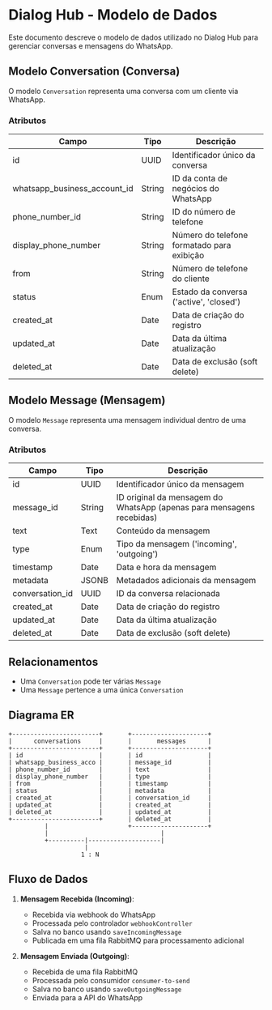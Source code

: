 # Dialog Hub - Modelo de Dados

Este documento descreve o modelo de dados utilizado no Dialog Hub para gerenciar conversas e mensagens do WhatsApp.

## Modelo Conversation (Conversa)

O modelo `Conversation` representa uma conversa com um cliente via WhatsApp.

### Atributos

| Campo | Tipo | Descrição |
| ----- | ---- | --------- |
| id | UUID | Identificador único da conversa |
| whatsapp_business_account_id | String | ID da conta de negócios do WhatsApp |
| phone_number_id | String | ID do número de telefone |
| display_phone_number | String | Número do telefone formatado para exibição |
| from | String | Número de telefone do cliente |
| status | Enum | Estado da conversa ('active', 'closed') |
| created_at | Date | Data de criação do registro |
| updated_at | Date | Data da última atualização |
| deleted_at | Date | Data de exclusão (soft delete) |

## Modelo Message (Mensagem)

O modelo `Message` representa uma mensagem individual dentro de uma conversa.

### Atributos

| Campo | Tipo | Descrição |
| ----- | ---- | --------- |
| id | UUID | Identificador único da mensagem |
| message_id | String | ID original da mensagem do WhatsApp (apenas para mensagens recebidas) |
| text | Text | Conteúdo da mensagem |
| type | Enum | Tipo da mensagem ('incoming', 'outgoing') |
| timestamp | Date | Data e hora da mensagem |
| metadata | JSONB | Metadados adicionais da mensagem |
| conversation_id | UUID | ID da conversa relacionada |
| created_at | Date | Data de criação do registro |
| updated_at | Date | Data da última atualização |
| deleted_at | Date | Data de exclusão (soft delete) |

## Relacionamentos

- Uma `Conversation` pode ter várias `Message`
- Uma `Message` pertence a uma única `Conversation`

## Diagrama ER

```
+------------------------+       +---------------------+
|      conversations     |       |       messages      |
+------------------------+       +---------------------+
| id                     |       | id                  |
| whatsapp_business_acco |       | message_id          |
| phone_number_id        |       | text                |
| display_phone_number   |       | type                |
| from                   |       | timestamp           |
| status                 |       | metadata            |
| created_at             |       | conversation_id     |
| updated_at             |       | created_at          |
| deleted_at             |       | updated_at          |
+------------------------+       | deleted_at          |
          |                      +---------------------+
          |                               |
          +----------|--------------------|
                     |
                    1 : N
```

## Fluxo de Dados

1. **Mensagem Recebida (Incoming)**:
   - Recebida via webhook do WhatsApp
   - Processada pelo controlador `webhookController`
   - Salva no banco usando `saveIncomingMessage` 
   - Publicada em uma fila RabbitMQ para processamento adicional

2. **Mensagem Enviada (Outgoing)**:
   - Recebida de uma fila RabbitMQ
   - Processada pelo consumidor `consumer-to-send`
   - Salva no banco usando `saveOutgoingMessage`
   - Enviada para a API do WhatsApp

